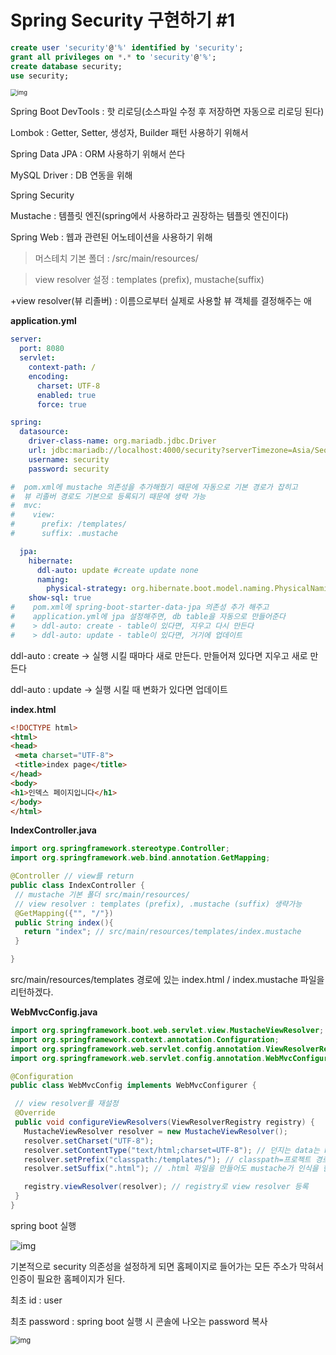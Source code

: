 # Spring Security 구현하기 #1



```sql
create user 'security'@'%' identified by 'security';
grant all privileges on *.* to 'security'@'%';
create database security;
use security;
```

<img src="https://lh4.googleusercontent.com/hfma_QCjBRSwPHVyUxO1lTw77YMm6h2KKVt3ub0VEXOzUOUhaybK8zn_iJ9x7sAq71NzGWM5XHVJ8-xJVCxOSYfUFHQCZP1S5tYGHJfmplKOn_RM4wRsJaD5acV9VAzX9po_WawA" alt="img" style="zoom:67%;" />

Spring Boot DevTools : 핫 리로딩(소스파일 수정 후 저장하면 자동으로 리로딩 된다)

Lombok : Getter, Setter, 생성자, Builder 패턴 사용하기 위해서

Spring Data JPA : ORM 사용하기 위해서 쓴다

MySQL Driver : DB 연동을 위해

Spring Security

Mustache : 템플릿 엔진(spring에서 사용하라고 권장하는 템플릿 엔진이다)

Spring Web : 웹과 관련된 어노테이션을 사용하기 위해



> 머스테치 기본 폴더 : /src/main/resources/

> view resolver 설정 : templates (prefix), mustache(suffix)   

+view resolver(뷰 리졸버) : 이름으로부터 실제로 사용할 뷰 객체를 결정해주는 애



**application.yml**

```yml
server:
  port: 8080
  servlet:
    context-path: /
    encoding:
      charset: UTF-8
      enabled: true
      force: true

spring:
  datasource:
    driver-class-name: org.mariadb.jdbc.Driver
    url: jdbc:mariadb://localhost:4000/security?serverTimezone=Asia/Seoul
    username: security
    password: security

#  pom.xml에 mustache 의존성을 추가해줬기 때문에 자동으로 기본 경로가 잡히고
#  뷰 리졸버 경로도 기본으로 등록되기 때문에 생략 가능
#  mvc:
#    view:
#      prefix: /templates/
#      suffix: .mustache

  jpa:
    hibernate:
      ddl-auto: update #create update none
      naming:
        physical-strategy: org.hibernate.boot.model.naming.PhysicalNamingStrategyStandardImpl
    show-sql: true
#    pom.xml에 spring-boot-starter-data-jpa 의존성 추가 해주고
#    application.yml에 jpa 설정해주면, db table을 자동으로 만들어준다
#    > ddl-auto: create - table이 있다면, 지우고 다시 만든다
#    > ddl-auto: update - table이 있다면, 거기에 업데이트
```

ddl-auto : create -> 실행 시킬 때마다 새로 만든다. 만들어져 있다면 지우고 새로 만든다

ddl-auto : update -> 실행 시킬 때 변화가 있다면 업데이트



**index.html**

```html
<!DOCTYPE html>
<html>
<head>
 <meta charset="UTF-8">
 <title>index page</title>
</head>
<body>
<h1>인덱스 페이지입니다</h1>
</body>
</html>
```

 **IndexController.java**

```java
import org.springframework.stereotype.Controller;
import org.springframework.web.bind.annotation.GetMapping;

@Controller // view를 return
public class IndexController {
 // mustache 기본 폴더 src/main/resources/
 // view resolver : templates (prefix), .mustache (suffix) 생략가능
 @GetMapping({"", "/"})
 public String index(){
   return "index"; // src/main/resources/templates/index.mustache
 }

}
```

src/main/resources/templates 경로에 있는 index.html / index.mustache 파일을 리턴하겠다.



**WebMvcConfig.java**

```java
import org.springframework.boot.web.servlet.view.MustacheViewResolver;
import org.springframework.context.annotation.Configuration;
import org.springframework.web.servlet.config.annotation.ViewResolverRegistry;
import org.springframework.web.servlet.config.annotation.WebMvcConfigurer;

@Configuration
public class WebMvcConfig implements WebMvcConfigurer {

 // view resolver를 재설정
 @Override
 public void configureViewResolvers(ViewResolverRegistry registry) {
   MustacheViewResolver resolver = new MustacheViewResolver();
   resolver.setCharset("UTF-8");
   resolver.setContentType("text/html;charset=UTF-8"); // 던지는 data는 html이고, utf-8이다
   resolver.setPrefix("classpath:/templates/"); // classpath=프로젝트 경로
   resolver.setSuffix(".html"); // .html 파일을 만들어도 mustache가 인식을 한다.

   registry.viewResolver(resolver); // registry로 view resolver 등록
 }
}
```



spring boot 실행

![img](https://lh4.googleusercontent.com/9Msxki5qnFA-ezSFCroxDhKdGvvH0DFosHF4Pj2sXYQgPbEZxGIj0GDmBN0P-08RCq6HT73SDTlqtmOWHoWs46JHPzxjGGTe6bBSU8omdJSzSMKqIQRai3IzDv0u-tOgktvijjRf)

기본적으로 security 의존성을 설정하게 되면 홈페이지로 들어가는 모든 주소가 막혀서 인증이 필요한 홈페이지가 된다. 

최초 id : user

최초 password : spring boot 실행 시 콘솔에 나오는 password 복사

<img src="https://lh4.googleusercontent.com/NQRtvqz5ymxDFSSieRlANErPBlPPTcjGlGpwjVfEE3RgxcNchd_aAumd7uRB7-WcT2iGKfJM3ruh8G401OOyRc7AIxT7gDqLuCGIqTgIJeraZy54bSXiFUCZ1j_mW1ZaCLWebnLP" alt="img" style="zoom:80%;" />